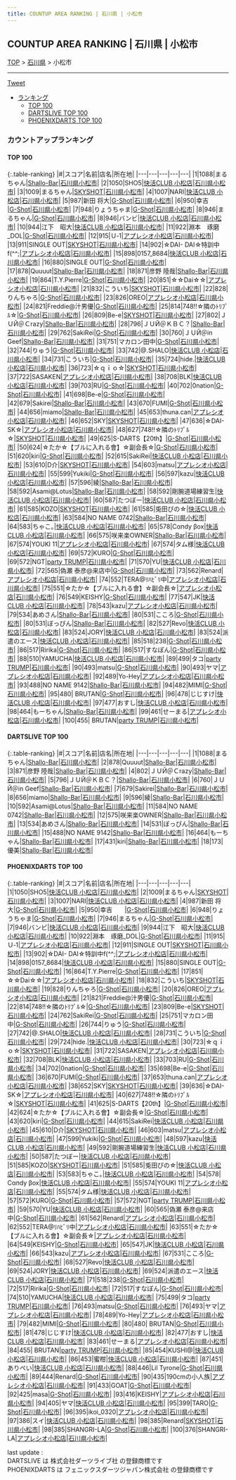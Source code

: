 ```yaml
---
title: COUNTUP AREA RANKING | 石川県 | 小松市
---
```

## COUNTUP AREA RANKING | 石川県 | 小松市

[TOP](/darts/rank/) > [石川県](/darts/rank/石川県/) > 小松市

___

<a href="https://twitter.com/share?ref_src=twsrc%5Etfw" data-text="COUNTUP AREA RANKING | 石川県小松市" class="twitter-share-button" data-hashtags="DARTSLIVE,PHOENIXDARTS,darts,ダーツ" data-show-count="false">Tweet</a>

* [ランキング](#カウントアップランキング)
    * [TOP 100](#top-100)
    * [DARTSLIVE TOP 100](#dartslive-top-100)
    * [PHOENIXDARTS TOP 100](#phoenixdarts-top-100)

### カウントアップランキング

#### TOP 100



{:.table-ranking}
|#|スコア|名前|店名|所在地|
|---|---|---|---|---|
|1|1088|<span class="rank-name-dl">まるちゃん</span>|<a href="https://search.dartslive.com/jp/shop/fcf748203154d8a5b21333aee1bd51e4">Shallo-Bar</a>|<a href="/darts/rank/石川県/小松市">石川県小松市</a>|
|2|1050|<span class="rank-name-pd">SHO5</span>|<a href="https://vs.phoenixdarts.com/jp/shop/shopDetailInfo/s_7712?s_seq=7712">快活CLUB 小松店</a>|<a href="/darts/rank/石川県/小松市">石川県小松市</a>|
|3|1009|<span class="rank-name-pd">まるちゃん</span>|<a href="https://vs.phoenixdarts.com/jp/shop/shopDetailInfo/s_79903?s_seq=79903">SKYSHOT</a>|<a href="/darts/rank/石川県/小松市">石川県小松市</a>|
|4|1007|<span class="rank-name-pd">NARI</span>|<a href="https://vs.phoenixdarts.com/jp/shop/shopDetailInfo/s_7712?s_seq=7712">快活CLUB 小松店</a>|<a href="/darts/rank/石川県/小松市">石川県小松市</a>|
|5|987|<span class="rank-name-pd">新田 将大</span>|<a href="https://vs.phoenixdarts.com/jp/shop/shopDetailInfo/s_10002?s_seq=10002">G-Shot</a>|<a href="/darts/rank/石川県/小松市">石川県小松市</a>|
|6|950|<span class="rank-name-pd">幸吉　　</span>|<a href="https://vs.phoenixdarts.com/jp/shop/shopDetailInfo/s_10002?s_seq=10002">G-Shot</a>|<a href="/darts/rank/石川県/小松市">石川県小松市</a>|
|7|948|<span class="rank-name-pd">りょうちゃま</span>|<a href="https://vs.phoenixdarts.com/jp/shop/shopDetailInfo/s_10002?s_seq=10002">G-Shot</a>|<a href="/darts/rank/石川県/小松市">石川県小松市</a>|
|8|946|<span class="rank-name-pd">まるちゃん</span>|<a href="https://vs.phoenixdarts.com/jp/shop/shopDetailInfo/s_10002?s_seq=10002">G-Shot</a>|<a href="/darts/rank/石川県/小松市">石川県小松市</a>|
|8|946|<span class="rank-name-pd">バンビ</span>|<a href="https://vs.phoenixdarts.com/jp/shop/shopDetailInfo/s_7712?s_seq=7712">快活CLUB 小松店</a>|<a href="/darts/rank/石川県/小松市">石川県小松市</a>|
|10|944|<span class="rank-name-pd">江下　昭大</span>|<a href="https://vs.phoenixdarts.com/jp/shop/shopDetailInfo/s_7712?s_seq=7712">快活CLUB 小松店</a>|<a href="/darts/rank/石川県/小松市">石川県小松市</a>|
|11|922|<span class="rank-name-pd">淵本　琢磨_DOL</span>|<a href="https://vs.phoenixdarts.com/jp/shop/shopDetailInfo/s_10002?s_seq=10002">G-Shot</a>|<a href="/darts/rank/石川県/小松市">石川県小松市</a>|
|12|915|<span class="rank-name-pd">Ｕ‐1</span>|<a href="https://vs.phoenixdarts.com/jp/shop/shopDetailInfo/s_8789?s_seq=8789">アプレシオ小松店</a>|<a href="/darts/rank/石川県/小松市">石川県小松市</a>|
|13|911|<span class="rank-name-pd">SINGLE OUT</span>|<a href="https://vs.phoenixdarts.com/jp/shop/shopDetailInfo/s_79903?s_seq=79903">SKYSHOT</a>|<a href="/darts/rank/石川県/小松市">石川県小松市</a>|
|14|902|<span class="rank-name-pd">☆DAI- DAI☆特訓中f(^^;</span>|<a href="https://vs.phoenixdarts.com/jp/shop/shopDetailInfo/s_8789?s_seq=8789">アプレシオ小松店</a>|<a href="/darts/rank/石川県/小松市">石川県小松市</a>|
|15|898|<span class="rank-name-pd">0157_8684</span>|<a href="https://vs.phoenixdarts.com/jp/shop/shopDetailInfo/s_7712?s_seq=7712">快活CLUB 小松店</a>|<a href="/darts/rank/石川県/小松市">石川県小松市</a>|
|16|880|<span class="rank-name-pd">SINGLE OUT</span>|<a href="https://vs.phoenixdarts.com/jp/shop/shopDetailInfo/s_10002?s_seq=10002">G-Shot</a>|<a href="/darts/rank/石川県/小松市">石川県小松市</a>|
|17|878|<span class="rank-name-dl">Quuuut</span>|<a href="https://search.dartslive.com/jp/shop/fcf748203154d8a5b21333aee1bd51e4">Shallo-Bar</a>|<a href="/darts/rank/石川県/小松市">石川県小松市</a>|
|18|871|<span class="rank-name-dl">彦野 陸哉</span>|<a href="https://search.dartslive.com/jp/shop/fcf748203154d8a5b21333aee1bd51e4">Shallo-Bar</a>|<a href="/darts/rank/石川県/小松市">石川県小松市</a>|
|19|864|<span class="rank-name-pd">T.Y.Pierre</span>|<a href="https://vs.phoenixdarts.com/jp/shop/shopDetailInfo/s_10002?s_seq=10002">G-Shot</a>|<a href="/darts/rank/石川県/小松市">石川県小松市</a>|
|20|851|<span class="rank-name-pd">☆☆Dai☆☆</span>|<a href="https://vs.phoenixdarts.com/jp/shop/shopDetailInfo/s_8789?s_seq=8789">アプレシオ小松店</a>|<a href="/darts/rank/石川県/小松市">石川県小松市</a>|
|21|832|<span class="rank-name-pd">こういち</span>|<a href="https://vs.phoenixdarts.com/jp/shop/shopDetailInfo/s_79903?s_seq=79903">SKYSHOT</a>|<a href="/darts/rank/石川県/小松市">石川県小松市</a>|
|22|828|<span class="rank-name-pd">りんちゃろ</span>|<a href="https://vs.phoenixdarts.com/jp/shop/shopDetailInfo/s_10002?s_seq=10002">G-Shot</a>|<a href="/darts/rank/石川県/小松市">石川県小松市</a>|
|23|826|<span class="rank-name-pd">OREO</span>|<a href="https://vs.phoenixdarts.com/jp/shop/shopDetailInfo/s_8789?s_seq=8789">アプレシオ小松店</a>|<a href="/darts/rank/石川県/小松市">石川県小松市</a>|
|24|821|<span class="rank-name-pd">Freddie@汁男優</span>|<a href="https://vs.phoenixdarts.com/jp/shop/shopDetailInfo/s_10002?s_seq=10002">G-Shot</a>|<a href="/darts/rank/石川県/小松市">石川県小松市</a>|
|25|814|<span class="rank-name-pd">748!!☆隣のﾄﾘﾌﾟﾙ☆</span>|<a href="https://vs.phoenixdarts.com/jp/shop/shopDetailInfo/s_10002?s_seq=10002">G-Shot</a>|<a href="/darts/rank/石川県/小松市">石川県小松市</a>|
|26|809|<span class="rank-name-pd">Be-e</span>|<a href="https://vs.phoenixdarts.com/jp/shop/shopDetailInfo/s_79903?s_seq=79903">SKYSHOT</a>|<a href="/darts/rank/石川県/小松市">石川県小松市</a>|
|27|802|<span class="rank-name-dl">ＪＵЙ＠Ｃrazy</span>|<a href="https://search.dartslive.com/jp/shop/fcf748203154d8a5b21333aee1bd51e4">Shallo-Bar</a>|<a href="/darts/rank/石川県/小松市">石川県小松市</a>|
|28|796|<span class="rank-name-dl">ＪＵЙ＠ＫＢＣ？</span>|<a href="https://search.dartslive.com/jp/shop/fcf748203154d8a5b21333aee1bd51e4">Shallo-Bar</a>|<a href="/darts/rank/石川県/小松市">石川県小松市</a>|
|29|762|<span class="rank-name-pd">SakiRei</span>|<a href="https://vs.phoenixdarts.com/jp/shop/shopDetailInfo/s_10002?s_seq=10002">G-Shot</a>|<a href="/darts/rank/石川県/小松市">石川県小松市</a>|
|30|760|<span class="rank-name-dl">ＪＵЙ＠in Geef</span>|<a href="https://search.dartslive.com/jp/shop/fcf748203154d8a5b21333aee1bd51e4">Shallo-Bar</a>|<a href="/darts/rank/石川県/小松市">石川県小松市</a>|
|31|751|<span class="rank-name-pd">マカロン田中</span>|<a href="https://vs.phoenixdarts.com/jp/shop/shopDetailInfo/s_10002?s_seq=10002">G-Shot</a>|<a href="/darts/rank/石川県/小松市">石川県小松市</a>|
|32|744|<span class="rank-name-pd">りゅう</span>|<a href="https://vs.phoenixdarts.com/jp/shop/shopDetailInfo/s_10002?s_seq=10002">G-Shot</a>|<a href="/darts/rank/石川県/小松市">石川県小松市</a>|
|33|742|<span class="rank-name-pd">@.SHALO</span>|<a href="https://vs.phoenixdarts.com/jp/shop/shopDetailInfo/s_7712?s_seq=7712">快活CLUB 小松店</a>|<a href="/darts/rank/石川県/小松市">石川県小松市</a>|
|34|731|<span class="rank-name-pd">こういち</span>|<a href="https://vs.phoenixdarts.com/jp/shop/shopDetailInfo/s_10002?s_seq=10002">G-Shot</a>|<a href="/darts/rank/石川県/小松市">石川県小松市</a>|
|35|724|<span class="rank-name-pd">hide.</span>|<a href="https://vs.phoenixdarts.com/jp/shop/shopDetailInfo/s_7712?s_seq=7712">快活CLUB 小松店</a>|<a href="/darts/rank/石川県/小松市">石川県小松市</a>|
|36|723|<span class="rank-name-pd">☆ｑｉｏ☆</span>|<a href="https://vs.phoenixdarts.com/jp/shop/shopDetailInfo/s_79903?s_seq=79903">SKYSHOT</a>|<a href="/darts/rank/石川県/小松市">石川県小松市</a>|
|37|722|<span class="rank-name-pd">SASAKEN</span>|<a href="https://vs.phoenixdarts.com/jp/shop/shopDetailInfo/s_8789?s_seq=8789">アプレシオ小松店</a>|<a href="/darts/rank/石川県/小松市">石川県小松市</a>|
|38|708|<span class="rank-name-pd">BLK</span>|<a href="https://vs.phoenixdarts.com/jp/shop/shopDetailInfo/s_7712?s_seq=7712">快活CLUB 小松店</a>|<a href="/darts/rank/石川県/小松市">石川県小松市</a>|
|39|703|<span class="rank-name-pd">RU</span>|<a href="https://vs.phoenixdarts.com/jp/shop/shopDetailInfo/s_10002?s_seq=10002">G-Shot</a>|<a href="/darts/rank/石川県/小松市">石川県小松市</a>|
|40|702|<span class="rank-name-pd">0nation</span>|<a href="https://vs.phoenixdarts.com/jp/shop/shopDetailInfo/s_10002?s_seq=10002">G-Shot</a>|<a href="/darts/rank/石川県/小松市">石川県小松市</a>|
|41|698|<span class="rank-name-pd">Be-e</span>|<a href="https://vs.phoenixdarts.com/jp/shop/shopDetailInfo/s_10002?s_seq=10002">G-Shot</a>|<a href="/darts/rank/石川県/小松市">石川県小松市</a>|
|42|679|<span class="rank-name-dl">Sakirei</span>|<a href="https://search.dartslive.com/jp/shop/fcf748203154d8a5b21333aee1bd51e4">Shallo-Bar</a>|<a href="/darts/rank/石川県/小松市">石川県小松市</a>|
|43|670|<span class="rank-name-pd">FUMI</span>|<a href="https://vs.phoenixdarts.com/jp/shop/shopDetailInfo/s_10002?s_seq=10002">G-Shot</a>|<a href="/darts/rank/石川県/小松市">石川県小松市</a>|
|44|656|<span class="rank-name-dl">miamo</span>|<a href="https://search.dartslive.com/jp/shop/fcf748203154d8a5b21333aee1bd51e4">Shallo-Bar</a>|<a href="/darts/rank/石川県/小松市">石川県小松市</a>|
|45|653|<span class="rank-name-pd">thuna.can</span>|<a href="https://vs.phoenixdarts.com/jp/shop/shopDetailInfo/s_8789?s_seq=8789">アプレシオ小松店</a>|<a href="/darts/rank/石川県/小松市">石川県小松市</a>|
|46|652|<span class="rank-name-pd">SKY</span>|<a href="https://vs.phoenixdarts.com/jp/shop/shopDetailInfo/s_79903?s_seq=79903">SKYSHOT</a>|<a href="/darts/rank/石川県/小松市">石川県小松市</a>|
|47|636|<span class="rank-name-pd">☆DAI- SK☆</span>|<a href="https://vs.phoenixdarts.com/jp/shop/shopDetailInfo/s_8789?s_seq=8789">アプレシオ小松店</a>|<a href="/darts/rank/石川県/小松市">石川県小松市</a>|
|48|627|<span class="rank-name-pd">748!!☆隣のﾄﾘﾌﾟﾙ☆</span>|<a href="https://vs.phoenixdarts.com/jp/shop/shopDetailInfo/s_79903?s_seq=79903">SKYSHOT</a>|<a href="/darts/rank/石川県/小松市">石川県小松市</a>|
|49|625|<span class="rank-name-pd">S-DARTS【20th】</span>|<a href="https://vs.phoenixdarts.com/jp/shop/shopDetailInfo/s_10002?s_seq=10002">G-Shot</a>|<a href="/darts/rank/石川県/小松市">石川県小松市</a>|
|50|624|<span class="rank-name-pd">☆たか☆【ブルに入れる會】☆副会長☆</span>|<a href="https://vs.phoenixdarts.com/jp/shop/shopDetailInfo/s_10002?s_seq=10002">G-Shot</a>|<a href="/darts/rank/石川県/小松市">石川県小松市</a>|
|51|620|<span class="rank-name-pd">kiri</span>|<a href="https://vs.phoenixdarts.com/jp/shop/shopDetailInfo/s_10002?s_seq=10002">G-Shot</a>|<a href="/darts/rank/石川県/小松市">石川県小松市</a>|
|52|615|<span class="rank-name-pd">SakiRei</span>|<a href="https://vs.phoenixdarts.com/jp/shop/shopDetailInfo/s_7712?s_seq=7712">快活CLUB 小松店</a>|<a href="/darts/rank/石川県/小松市">石川県小松市</a>|
|53|610|<span class="rank-name-pd">D介</span>|<a href="https://vs.phoenixdarts.com/jp/shop/shopDetailInfo/s_79903?s_seq=79903">SKYSHOT</a>|<a href="/darts/rank/石川県/小松市">石川県小松市</a>|
|54|603|<span class="rank-name-pd">matsu</span>|<a href="https://vs.phoenixdarts.com/jp/shop/shopDetailInfo/s_8789?s_seq=8789">アプレシオ小松店</a>|<a href="/darts/rank/石川県/小松市">石川県小松市</a>|
|55|599|<span class="rank-name-pd">Yukiki</span>|<a href="https://vs.phoenixdarts.com/jp/shop/shopDetailInfo/s_10002?s_seq=10002">G-Shot</a>|<a href="/darts/rank/石川県/小松市">石川県小松市</a>|
|56|597|<span class="rank-name-pd">kazu</span>|<a href="https://vs.phoenixdarts.com/jp/shop/shopDetailInfo/s_7712?s_seq=7712">快活CLUB 小松店</a>|<a href="/darts/rank/石川県/小松市">石川県小松市</a>|
|57|596|<span class="rank-name-dl">綾</span>|<a href="https://search.dartslive.com/jp/shop/fcf748203154d8a5b21333aee1bd51e4">Shallo-Bar</a>|<a href="/darts/rank/石川県/小松市">石川県小松市</a>|
|58|592|<span class="rank-name-dl">Asami@Lotus</span>|<a href="https://search.dartslive.com/jp/shop/fcf748203154d8a5b21333aee1bd51e4">Shallo-Bar</a>|<a href="/darts/rank/石川県/小松市">石川県小松市</a>|
|58|592|<span class="rank-name-pd">剛腕道場練習生</span>|<a href="https://vs.phoenixdarts.com/jp/shop/shopDetailInfo/s_7712?s_seq=7712">快活CLUB 小松店</a>|<a href="/darts/rank/石川県/小松市">石川県小松市</a>|
|60|587|<span class="rank-name-pd">たつぼー</span>|<a href="https://vs.phoenixdarts.com/jp/shop/shopDetailInfo/s_7712?s_seq=7712">快活CLUB 小松店</a>|<a href="/darts/rank/石川県/小松市">石川県小松市</a>|
|61|585|<span class="rank-name-pd">KOZO</span>|<a href="https://vs.phoenixdarts.com/jp/shop/shopDetailInfo/s_79903?s_seq=79903">SKYSHOT</a>|<a href="/darts/rank/石川県/小松市">石川県小松市</a>|
|61|585|<span class="rank-name-pd">兎田ぴの☆</span>|<a href="https://vs.phoenixdarts.com/jp/shop/shopDetailInfo/s_7712?s_seq=7712">快活CLUB 小松店</a>|<a href="/darts/rank/石川県/小松市">石川県小松市</a>|
|63|584|<span class="rank-name-dl">NO NAME 0742</span>|<a href="https://search.dartslive.com/jp/shop/fcf748203154d8a5b21333aee1bd51e4">Shallo-Bar</a>|<a href="/darts/rank/石川県/小松市">石川県小松市</a>|
|64|583|<span class="rank-name-pd">ちゃこ｡</span>|<a href="https://vs.phoenixdarts.com/jp/shop/shopDetailInfo/s_7712?s_seq=7712">快活CLUB 小松店</a>|<a href="/darts/rank/石川県/小松市">石川県小松市</a>|
|65|578|<span class="rank-name-pd">Сαпdy βох</span>|<a href="https://vs.phoenixdarts.com/jp/shop/shopDetailInfo/s_7712?s_seq=7712">快活CLUB 小松店</a>|<a href="/darts/rank/石川県/小松市">石川県小松市</a>|
|66|575|<span class="rank-name-dl">咲来楽OWNER</span>|<a href="https://search.dartslive.com/jp/shop/fcf748203154d8a5b21333aee1bd51e4">Shallo-Bar</a>|<a href="/darts/rank/石川県/小松市">石川県小松市</a>|
|67|574|<span class="rank-name-pd">YOUKI 11</span>|<a href="https://vs.phoenixdarts.com/jp/shop/shopDetailInfo/s_8789?s_seq=8789">アプレシオ小松店</a>|<a href="/darts/rank/石川県/小松市">石川県小松市</a>|
|67|574|<span class="rank-name-pd">タム様</span>|<a href="https://vs.phoenixdarts.com/jp/shop/shopDetailInfo/s_7712?s_seq=7712">快活CLUB 小松店</a>|<a href="/darts/rank/石川県/小松市">石川県小松市</a>|
|69|572|<span class="rank-name-pd">KURO</span>|<a href="https://vs.phoenixdarts.com/jp/shop/shopDetailInfo/s_10002?s_seq=10002">G-Shot</a>|<a href="/darts/rank/石川県/小松市">石川県小松市</a>|
|69|572|<span class="rank-name-pd">NGT</span>|<a href="https://vs.phoenixdarts.com/jp/shop/shopDetailInfo/s_73434?s_seq=73434">party TRUMP</a>|<a href="/darts/rank/石川県/小松市">石川県小松市</a>|
|71|570|<span class="rank-name-pd">YU</span>|<a href="https://vs.phoenixdarts.com/jp/shop/shopDetailInfo/s_7712?s_seq=7712">快活CLUB 小松店</a>|<a href="/darts/rank/石川県/小松市">石川県小松市</a>|
|72|565|<span class="rank-name-pd">偽瀬 泰彦@来店中</span>|<a href="https://vs.phoenixdarts.com/jp/shop/shopDetailInfo/s_10002?s_seq=10002">G-Shot</a>|<a href="/darts/rank/石川県/小松市">石川県小松市</a>|
|73|562|<span class="rank-name-pd">Renard</span>|<a href="https://vs.phoenixdarts.com/jp/shop/shopDetailInfo/s_8789?s_seq=8789">アプレシオ小松店</a>|<a href="/darts/rank/石川県/小松市">石川県小松市</a>|
|74|552|<span class="rank-name-pd">TERA@ﾘﾊﾋﾞﾘ中</span>|<a href="https://vs.phoenixdarts.com/jp/shop/shopDetailInfo/s_8789?s_seq=8789">アプレシオ小松店</a>|<a href="/darts/rank/石川県/小松市">石川県小松市</a>|
|75|551|<span class="rank-name-pd">☆たか☆【ブルに入れる會】☆副会長☆</span>|<a href="https://vs.phoenixdarts.com/jp/shop/shopDetailInfo/s_8789?s_seq=8789">アプレシオ小松店</a>|<a href="/darts/rank/石川県/小松市">石川県小松市</a>|
|76|549|<span class="rank-name-pd">KEISHY</span>|<a href="https://vs.phoenixdarts.com/jp/shop/shopDetailInfo/s_10002?s_seq=10002">G-Shot</a>|<a href="/darts/rank/石川県/小松市">石川県小松市</a>|
|77|547|<span class="rank-name-pd">JK</span>|<a href="https://vs.phoenixdarts.com/jp/shop/shopDetailInfo/s_7712?s_seq=7712">快活CLUB 小松店</a>|<a href="/darts/rank/石川県/小松市">石川県小松市</a>|
|78|543|<span class="rank-name-pd">kazu</span>|<a href="https://vs.phoenixdarts.com/jp/shop/shopDetailInfo/s_8789?s_seq=8789">アプレシオ小松店</a>|<a href="/darts/rank/石川県/小松市">石川県小松市</a>|
|79|534|<span class="rank-name-dl">あめさん</span>|<a href="https://search.dartslive.com/jp/shop/fcf748203154d8a5b21333aee1bd51e4">Shallo-Bar</a>|<a href="/darts/rank/石川県/小松市">石川県小松市</a>|
|80|531|<span class="rank-name-pd">こころ</span>|<a href="https://vs.phoenixdarts.com/jp/shop/shopDetailInfo/s_10002?s_seq=10002">G-Shot</a>|<a href="/darts/rank/石川県/小松市">石川県小松市</a>|
|80|531|<span class="rank-name-dl">ぼっぴん</span>|<a href="https://search.dartslive.com/jp/shop/fcf748203154d8a5b21333aee1bd51e4">Shallo-Bar</a>|<a href="/darts/rank/石川県/小松市">石川県小松市</a>|
|82|527|<span class="rank-name-pd">Revo</span>|<a href="https://vs.phoenixdarts.com/jp/shop/shopDetailInfo/s_7712?s_seq=7712">快活CLUB 小松店</a>|<a href="/darts/rank/石川県/小松市">石川県小松市</a>|
|83|524|<span class="rank-name-pd">JORY</span>|<a href="https://vs.phoenixdarts.com/jp/shop/shopDetailInfo/s_7712?s_seq=7712">快活CLUB 小松店</a>|<a href="/darts/rank/石川県/小松市">石川県小松市</a>|
|83|524|<span class="rank-name-pd">派遣のエース</span>|<a href="https://vs.phoenixdarts.com/jp/shop/shopDetailInfo/s_7712?s_seq=7712">快活CLUB 小松店</a>|<a href="/darts/rank/石川県/小松市">石川県小松市</a>|
|85|518|<span class="rank-name-pd">238</span>|<a href="https://vs.phoenixdarts.com/jp/shop/shopDetailInfo/s_10002?s_seq=10002">G-Shot</a>|<a href="/darts/rank/石川県/小松市">石川県小松市</a>|
|86|517|<span class="rank-name-pd">Ririka</span>|<a href="https://vs.phoenixdarts.com/jp/shop/shopDetailInfo/s_10002?s_seq=10002">G-Shot</a>|<a href="/darts/rank/石川県/小松市">石川県小松市</a>|
|86|517|<span class="rank-name-pd">すなぽん</span>|<a href="https://vs.phoenixdarts.com/jp/shop/shopDetailInfo/s_10002?s_seq=10002">G-Shot</a>|<a href="/darts/rank/石川県/小松市">石川県小松市</a>|
|88|510|<span class="rank-name-pd">YAMUCHA</span>|<a href="https://vs.phoenixdarts.com/jp/shop/shopDetailInfo/s_7712?s_seq=7712">快活CLUB 小松店</a>|<a href="/darts/rank/石川県/小松市">石川県小松市</a>|
|89|499|<span class="rank-name-pd">タコ</span>|<a href="https://vs.phoenixdarts.com/jp/shop/shopDetailInfo/s_73434?s_seq=73434">party TRUMP</a>|<a href="/darts/rank/石川県/小松市">石川県小松市</a>|
|90|493|<span class="rank-name-pd">matsu</span>|<a href="https://vs.phoenixdarts.com/jp/shop/shopDetailInfo/s_10002?s_seq=10002">G-Shot</a>|<a href="/darts/rank/石川県/小松市">石川県小松市</a>|
|90|493|<span class="rank-name-pd">ヤマ</span>|<a href="https://vs.phoenixdarts.com/jp/shop/shopDetailInfo/s_8789?s_seq=8789">アプレシオ小松店</a>|<a href="/darts/rank/石川県/小松市">石川県小松市</a>|
|92|489|<span class="rank-name-pd">Yo-Hey</span>|<a href="https://vs.phoenixdarts.com/jp/shop/shopDetailInfo/s_8789?s_seq=8789">アプレシオ小松店</a>|<a href="/darts/rank/石川県/小松市">石川県小松市</a>|
|93|488|<span class="rank-name-dl">NO NAME 9142</span>|<a href="https://search.dartslive.com/jp/shop/fcf748203154d8a5b21333aee1bd51e4">Shallo-Bar</a>|<a href="/darts/rank/石川県/小松市">石川県小松市</a>|
|94|482|<span class="rank-name-pd">MIMI</span>|<a href="https://vs.phoenixdarts.com/jp/shop/shopDetailInfo/s_10002?s_seq=10002">G-Shot</a>|<a href="/darts/rank/石川県/小松市">石川県小松市</a>|
|95|480|<span class="rank-name-pd">  BRUTAN</span>|<a href="https://vs.phoenixdarts.com/jp/shop/shopDetailInfo/s_10002?s_seq=10002">G-Shot</a>|<a href="/darts/rank/石川県/小松市">石川県小松市</a>|
|96|478|<span class="rank-name-pd">じじすけ</span>|<a href="https://vs.phoenixdarts.com/jp/shop/shopDetailInfo/s_7712?s_seq=7712">快活CLUB 小松店</a>|<a href="/darts/rank/石川県/小松市">石川県小松市</a>|
|97|477|<span class="rank-name-pd">おすし</span>|<a href="https://vs.phoenixdarts.com/jp/shop/shopDetailInfo/s_7712?s_seq=7712">快活CLUB 小松店</a>|<a href="/darts/rank/石川県/小松市">石川県小松市</a>|
|98|464|<span class="rank-name-dl">もーちゃん</span>|<a href="https://search.dartslive.com/jp/shop/fcf748203154d8a5b21333aee1bd51e4">Shallo-Bar</a>|<a href="/darts/rank/石川県/小松市">石川県小松市</a>|
|99|461|<span class="rank-name-pd">せーまる</span>|<a href="https://vs.phoenixdarts.com/jp/shop/shopDetailInfo/s_8789?s_seq=8789">アプレシオ小松店</a>|<a href="/darts/rank/石川県/小松市">石川県小松市</a>|
|100|455|<span class="rank-name-pd">  BRUTAN</span>|<a href="https://vs.phoenixdarts.com/jp/shop/shopDetailInfo/s_73434?s_seq=73434">party TRUMP</a>|<a href="/darts/rank/石川県/小松市">石川県小松市</a>|


#### DARTSLIVE TOP 100



{:.table-ranking}
|#|スコア|名前|店名|所在地|
|---|---|---|---|---|
|1|1088|<span class="rank-name-dl">まるちゃん</span>|<a href="https://search.dartslive.com/jp/shop/fcf748203154d8a5b21333aee1bd51e4">Shallo-Bar</a>|<a href="/darts/rank/石川県/小松市">石川県小松市</a>|
|2|878|<span class="rank-name-dl">Quuuut</span>|<a href="https://search.dartslive.com/jp/shop/fcf748203154d8a5b21333aee1bd51e4">Shallo-Bar</a>|<a href="/darts/rank/石川県/小松市">石川県小松市</a>|
|3|871|<span class="rank-name-dl">彦野 陸哉</span>|<a href="https://search.dartslive.com/jp/shop/fcf748203154d8a5b21333aee1bd51e4">Shallo-Bar</a>|<a href="/darts/rank/石川県/小松市">石川県小松市</a>|
|4|802|<span class="rank-name-dl">ＪＵЙ＠Ｃrazy</span>|<a href="https://search.dartslive.com/jp/shop/fcf748203154d8a5b21333aee1bd51e4">Shallo-Bar</a>|<a href="/darts/rank/石川県/小松市">石川県小松市</a>|
|5|796|<span class="rank-name-dl">ＪＵЙ＠ＫＢＣ？</span>|<a href="https://search.dartslive.com/jp/shop/fcf748203154d8a5b21333aee1bd51e4">Shallo-Bar</a>|<a href="/darts/rank/石川県/小松市">石川県小松市</a>|
|6|760|<span class="rank-name-dl">ＪＵЙ＠in Geef</span>|<a href="https://search.dartslive.com/jp/shop/fcf748203154d8a5b21333aee1bd51e4">Shallo-Bar</a>|<a href="/darts/rank/石川県/小松市">石川県小松市</a>|
|7|679|<span class="rank-name-dl">Sakirei</span>|<a href="https://search.dartslive.com/jp/shop/fcf748203154d8a5b21333aee1bd51e4">Shallo-Bar</a>|<a href="/darts/rank/石川県/小松市">石川県小松市</a>|
|8|656|<span class="rank-name-dl">miamo</span>|<a href="https://search.dartslive.com/jp/shop/fcf748203154d8a5b21333aee1bd51e4">Shallo-Bar</a>|<a href="/darts/rank/石川県/小松市">石川県小松市</a>|
|9|596|<span class="rank-name-dl">綾</span>|<a href="https://search.dartslive.com/jp/shop/fcf748203154d8a5b21333aee1bd51e4">Shallo-Bar</a>|<a href="/darts/rank/石川県/小松市">石川県小松市</a>|
|10|592|<span class="rank-name-dl">Asami@Lotus</span>|<a href="https://search.dartslive.com/jp/shop/fcf748203154d8a5b21333aee1bd51e4">Shallo-Bar</a>|<a href="/darts/rank/石川県/小松市">石川県小松市</a>|
|11|584|<span class="rank-name-dl">NO NAME 0742</span>|<a href="https://search.dartslive.com/jp/shop/fcf748203154d8a5b21333aee1bd51e4">Shallo-Bar</a>|<a href="/darts/rank/石川県/小松市">石川県小松市</a>|
|12|575|<span class="rank-name-dl">咲来楽OWNER</span>|<a href="https://search.dartslive.com/jp/shop/fcf748203154d8a5b21333aee1bd51e4">Shallo-Bar</a>|<a href="/darts/rank/石川県/小松市">石川県小松市</a>|
|13|534|<span class="rank-name-dl">あめさん</span>|<a href="https://search.dartslive.com/jp/shop/fcf748203154d8a5b21333aee1bd51e4">Shallo-Bar</a>|<a href="/darts/rank/石川県/小松市">石川県小松市</a>|
|14|531|<span class="rank-name-dl">ぼっぴん</span>|<a href="https://search.dartslive.com/jp/shop/fcf748203154d8a5b21333aee1bd51e4">Shallo-Bar</a>|<a href="/darts/rank/石川県/小松市">石川県小松市</a>|
|15|488|<span class="rank-name-dl">NO NAME 9142</span>|<a href="https://search.dartslive.com/jp/shop/fcf748203154d8a5b21333aee1bd51e4">Shallo-Bar</a>|<a href="/darts/rank/石川県/小松市">石川県小松市</a>|
|16|464|<span class="rank-name-dl">もーちゃん</span>|<a href="https://search.dartslive.com/jp/shop/fcf748203154d8a5b21333aee1bd51e4">Shallo-Bar</a>|<a href="/darts/rank/石川県/小松市">石川県小松市</a>|
|17|431|<span class="rank-name-dl">kiri</span>|<a href="https://search.dartslive.com/jp/shop/fcf748203154d8a5b21333aee1bd51e4">Shallo-Bar</a>|<a href="/darts/rank/石川県/小松市">石川県小松市</a>|
|18|173|<span class="rank-name-dl">優美</span>|<a href="https://search.dartslive.com/jp/shop/fcf748203154d8a5b21333aee1bd51e4">Shallo-Bar</a>|<a href="/darts/rank/石川県/小松市">石川県小松市</a>|


#### PHOENIXDARTS TOP 100



{:.table-ranking}
|#|スコア|名前|店名|所在地|
|---|---|---|---|---|
|1|1050|<span class="rank-name-pd">SHO5</span>|<a href="https://vs.phoenixdarts.com/jp/shop/shopDetailInfo/s_7712?s_seq=7712">快活CLUB 小松店</a>|<a href="/darts/rank/石川県/小松市">石川県小松市</a>|
|2|1009|<span class="rank-name-pd">まるちゃん</span>|<a href="https://vs.phoenixdarts.com/jp/shop/shopDetailInfo/s_79903?s_seq=79903">SKYSHOT</a>|<a href="/darts/rank/石川県/小松市">石川県小松市</a>|
|3|1007|<span class="rank-name-pd">NARI</span>|<a href="https://vs.phoenixdarts.com/jp/shop/shopDetailInfo/s_7712?s_seq=7712">快活CLUB 小松店</a>|<a href="/darts/rank/石川県/小松市">石川県小松市</a>|
|4|987|<span class="rank-name-pd">新田 将大</span>|<a href="https://vs.phoenixdarts.com/jp/shop/shopDetailInfo/s_10002?s_seq=10002">G-Shot</a>|<a href="/darts/rank/石川県/小松市">石川県小松市</a>|
|5|950|<span class="rank-name-pd">幸吉　　</span>|<a href="https://vs.phoenixdarts.com/jp/shop/shopDetailInfo/s_10002?s_seq=10002">G-Shot</a>|<a href="/darts/rank/石川県/小松市">石川県小松市</a>|
|6|948|<span class="rank-name-pd">りょうちゃま</span>|<a href="https://vs.phoenixdarts.com/jp/shop/shopDetailInfo/s_10002?s_seq=10002">G-Shot</a>|<a href="/darts/rank/石川県/小松市">石川県小松市</a>|
|7|946|<span class="rank-name-pd">まるちゃん</span>|<a href="https://vs.phoenixdarts.com/jp/shop/shopDetailInfo/s_10002?s_seq=10002">G-Shot</a>|<a href="/darts/rank/石川県/小松市">石川県小松市</a>|
|7|946|<span class="rank-name-pd">バンビ</span>|<a href="https://vs.phoenixdarts.com/jp/shop/shopDetailInfo/s_7712?s_seq=7712">快活CLUB 小松店</a>|<a href="/darts/rank/石川県/小松市">石川県小松市</a>|
|9|944|<span class="rank-name-pd">江下　昭大</span>|<a href="https://vs.phoenixdarts.com/jp/shop/shopDetailInfo/s_7712?s_seq=7712">快活CLUB 小松店</a>|<a href="/darts/rank/石川県/小松市">石川県小松市</a>|
|10|922|<span class="rank-name-pd">淵本　琢磨_DOL</span>|<a href="https://vs.phoenixdarts.com/jp/shop/shopDetailInfo/s_10002?s_seq=10002">G-Shot</a>|<a href="/darts/rank/石川県/小松市">石川県小松市</a>|
|11|915|<span class="rank-name-pd">Ｕ‐1</span>|<a href="https://vs.phoenixdarts.com/jp/shop/shopDetailInfo/s_8789?s_seq=8789">アプレシオ小松店</a>|<a href="/darts/rank/石川県/小松市">石川県小松市</a>|
|12|911|<span class="rank-name-pd">SINGLE OUT</span>|<a href="https://vs.phoenixdarts.com/jp/shop/shopDetailInfo/s_79903?s_seq=79903">SKYSHOT</a>|<a href="/darts/rank/石川県/小松市">石川県小松市</a>|
|13|902|<span class="rank-name-pd">☆DAI- DAI☆特訓中f(^^;</span>|<a href="https://vs.phoenixdarts.com/jp/shop/shopDetailInfo/s_8789?s_seq=8789">アプレシオ小松店</a>|<a href="/darts/rank/石川県/小松市">石川県小松市</a>|
|14|898|<span class="rank-name-pd">0157_8684</span>|<a href="https://vs.phoenixdarts.com/jp/shop/shopDetailInfo/s_7712?s_seq=7712">快活CLUB 小松店</a>|<a href="/darts/rank/石川県/小松市">石川県小松市</a>|
|15|880|<span class="rank-name-pd">SINGLE OUT</span>|<a href="https://vs.phoenixdarts.com/jp/shop/shopDetailInfo/s_10002?s_seq=10002">G-Shot</a>|<a href="/darts/rank/石川県/小松市">石川県小松市</a>|
|16|864|<span class="rank-name-pd">T.Y.Pierre</span>|<a href="https://vs.phoenixdarts.com/jp/shop/shopDetailInfo/s_10002?s_seq=10002">G-Shot</a>|<a href="/darts/rank/石川県/小松市">石川県小松市</a>|
|17|851|<span class="rank-name-pd">☆☆Dai☆☆</span>|<a href="https://vs.phoenixdarts.com/jp/shop/shopDetailInfo/s_8789?s_seq=8789">アプレシオ小松店</a>|<a href="/darts/rank/石川県/小松市">石川県小松市</a>|
|18|832|<span class="rank-name-pd">こういち</span>|<a href="https://vs.phoenixdarts.com/jp/shop/shopDetailInfo/s_79903?s_seq=79903">SKYSHOT</a>|<a href="/darts/rank/石川県/小松市">石川県小松市</a>|
|19|828|<span class="rank-name-pd">りんちゃろ</span>|<a href="https://vs.phoenixdarts.com/jp/shop/shopDetailInfo/s_10002?s_seq=10002">G-Shot</a>|<a href="/darts/rank/石川県/小松市">石川県小松市</a>|
|20|826|<span class="rank-name-pd">OREO</span>|<a href="https://vs.phoenixdarts.com/jp/shop/shopDetailInfo/s_8789?s_seq=8789">アプレシオ小松店</a>|<a href="/darts/rank/石川県/小松市">石川県小松市</a>|
|21|821|<span class="rank-name-pd">Freddie@汁男優</span>|<a href="https://vs.phoenixdarts.com/jp/shop/shopDetailInfo/s_10002?s_seq=10002">G-Shot</a>|<a href="/darts/rank/石川県/小松市">石川県小松市</a>|
|22|814|<span class="rank-name-pd">748!!☆隣のﾄﾘﾌﾟﾙ☆</span>|<a href="https://vs.phoenixdarts.com/jp/shop/shopDetailInfo/s_10002?s_seq=10002">G-Shot</a>|<a href="/darts/rank/石川県/小松市">石川県小松市</a>|
|23|809|<span class="rank-name-pd">Be-e</span>|<a href="https://vs.phoenixdarts.com/jp/shop/shopDetailInfo/s_79903?s_seq=79903">SKYSHOT</a>|<a href="/darts/rank/石川県/小松市">石川県小松市</a>|
|24|762|<span class="rank-name-pd">SakiRei</span>|<a href="https://vs.phoenixdarts.com/jp/shop/shopDetailInfo/s_10002?s_seq=10002">G-Shot</a>|<a href="/darts/rank/石川県/小松市">石川県小松市</a>|
|25|751|<span class="rank-name-pd">マカロン田中</span>|<a href="https://vs.phoenixdarts.com/jp/shop/shopDetailInfo/s_10002?s_seq=10002">G-Shot</a>|<a href="/darts/rank/石川県/小松市">石川県小松市</a>|
|26|744|<span class="rank-name-pd">りゅう</span>|<a href="https://vs.phoenixdarts.com/jp/shop/shopDetailInfo/s_10002?s_seq=10002">G-Shot</a>|<a href="/darts/rank/石川県/小松市">石川県小松市</a>|
|27|742|<span class="rank-name-pd">@.SHALO</span>|<a href="https://vs.phoenixdarts.com/jp/shop/shopDetailInfo/s_7712?s_seq=7712">快活CLUB 小松店</a>|<a href="/darts/rank/石川県/小松市">石川県小松市</a>|
|28|731|<span class="rank-name-pd">こういち</span>|<a href="https://vs.phoenixdarts.com/jp/shop/shopDetailInfo/s_10002?s_seq=10002">G-Shot</a>|<a href="/darts/rank/石川県/小松市">石川県小松市</a>|
|29|724|<span class="rank-name-pd">hide.</span>|<a href="https://vs.phoenixdarts.com/jp/shop/shopDetailInfo/s_7712?s_seq=7712">快活CLUB 小松店</a>|<a href="/darts/rank/石川県/小松市">石川県小松市</a>|
|30|723|<span class="rank-name-pd">☆ｑｉｏ☆</span>|<a href="https://vs.phoenixdarts.com/jp/shop/shopDetailInfo/s_79903?s_seq=79903">SKYSHOT</a>|<a href="/darts/rank/石川県/小松市">石川県小松市</a>|
|31|722|<span class="rank-name-pd">SASAKEN</span>|<a href="https://vs.phoenixdarts.com/jp/shop/shopDetailInfo/s_8789?s_seq=8789">アプレシオ小松店</a>|<a href="/darts/rank/石川県/小松市">石川県小松市</a>|
|32|708|<span class="rank-name-pd">BLK</span>|<a href="https://vs.phoenixdarts.com/jp/shop/shopDetailInfo/s_7712?s_seq=7712">快活CLUB 小松店</a>|<a href="/darts/rank/石川県/小松市">石川県小松市</a>|
|33|703|<span class="rank-name-pd">RU</span>|<a href="https://vs.phoenixdarts.com/jp/shop/shopDetailInfo/s_10002?s_seq=10002">G-Shot</a>|<a href="/darts/rank/石川県/小松市">石川県小松市</a>|
|34|702|<span class="rank-name-pd">0nation</span>|<a href="https://vs.phoenixdarts.com/jp/shop/shopDetailInfo/s_10002?s_seq=10002">G-Shot</a>|<a href="/darts/rank/石川県/小松市">石川県小松市</a>|
|35|698|<span class="rank-name-pd">Be-e</span>|<a href="https://vs.phoenixdarts.com/jp/shop/shopDetailInfo/s_10002?s_seq=10002">G-Shot</a>|<a href="/darts/rank/石川県/小松市">石川県小松市</a>|
|36|670|<span class="rank-name-pd">FUMI</span>|<a href="https://vs.phoenixdarts.com/jp/shop/shopDetailInfo/s_10002?s_seq=10002">G-Shot</a>|<a href="/darts/rank/石川県/小松市">石川県小松市</a>|
|37|653|<span class="rank-name-pd">thuna.can</span>|<a href="https://vs.phoenixdarts.com/jp/shop/shopDetailInfo/s_8789?s_seq=8789">アプレシオ小松店</a>|<a href="/darts/rank/石川県/小松市">石川県小松市</a>|
|38|652|<span class="rank-name-pd">SKY</span>|<a href="https://vs.phoenixdarts.com/jp/shop/shopDetailInfo/s_79903?s_seq=79903">SKYSHOT</a>|<a href="/darts/rank/石川県/小松市">石川県小松市</a>|
|39|636|<span class="rank-name-pd">☆DAI- SK☆</span>|<a href="https://vs.phoenixdarts.com/jp/shop/shopDetailInfo/s_8789?s_seq=8789">アプレシオ小松店</a>|<a href="/darts/rank/石川県/小松市">石川県小松市</a>|
|40|627|<span class="rank-name-pd">748!!☆隣のﾄﾘﾌﾟﾙ☆</span>|<a href="https://vs.phoenixdarts.com/jp/shop/shopDetailInfo/s_79903?s_seq=79903">SKYSHOT</a>|<a href="/darts/rank/石川県/小松市">石川県小松市</a>|
|41|625|<span class="rank-name-pd">S-DARTS【20th】</span>|<a href="https://vs.phoenixdarts.com/jp/shop/shopDetailInfo/s_10002?s_seq=10002">G-Shot</a>|<a href="/darts/rank/石川県/小松市">石川県小松市</a>|
|42|624|<span class="rank-name-pd">☆たか☆【ブルに入れる會】☆副会長☆</span>|<a href="https://vs.phoenixdarts.com/jp/shop/shopDetailInfo/s_10002?s_seq=10002">G-Shot</a>|<a href="/darts/rank/石川県/小松市">石川県小松市</a>|
|43|620|<span class="rank-name-pd">kiri</span>|<a href="https://vs.phoenixdarts.com/jp/shop/shopDetailInfo/s_10002?s_seq=10002">G-Shot</a>|<a href="/darts/rank/石川県/小松市">石川県小松市</a>|
|44|615|<span class="rank-name-pd">SakiRei</span>|<a href="https://vs.phoenixdarts.com/jp/shop/shopDetailInfo/s_7712?s_seq=7712">快活CLUB 小松店</a>|<a href="/darts/rank/石川県/小松市">石川県小松市</a>|
|45|610|<span class="rank-name-pd">D介</span>|<a href="https://vs.phoenixdarts.com/jp/shop/shopDetailInfo/s_79903?s_seq=79903">SKYSHOT</a>|<a href="/darts/rank/石川県/小松市">石川県小松市</a>|
|46|603|<span class="rank-name-pd">matsu</span>|<a href="https://vs.phoenixdarts.com/jp/shop/shopDetailInfo/s_8789?s_seq=8789">アプレシオ小松店</a>|<a href="/darts/rank/石川県/小松市">石川県小松市</a>|
|47|599|<span class="rank-name-pd">Yukiki</span>|<a href="https://vs.phoenixdarts.com/jp/shop/shopDetailInfo/s_10002?s_seq=10002">G-Shot</a>|<a href="/darts/rank/石川県/小松市">石川県小松市</a>|
|48|597|<span class="rank-name-pd">kazu</span>|<a href="https://vs.phoenixdarts.com/jp/shop/shopDetailInfo/s_7712?s_seq=7712">快活CLUB 小松店</a>|<a href="/darts/rank/石川県/小松市">石川県小松市</a>|
|49|592|<span class="rank-name-pd">剛腕道場練習生</span>|<a href="https://vs.phoenixdarts.com/jp/shop/shopDetailInfo/s_7712?s_seq=7712">快活CLUB 小松店</a>|<a href="/darts/rank/石川県/小松市">石川県小松市</a>|
|50|587|<span class="rank-name-pd">たつぼー</span>|<a href="https://vs.phoenixdarts.com/jp/shop/shopDetailInfo/s_7712?s_seq=7712">快活CLUB 小松店</a>|<a href="/darts/rank/石川県/小松市">石川県小松市</a>|
|51|585|<span class="rank-name-pd">KOZO</span>|<a href="https://vs.phoenixdarts.com/jp/shop/shopDetailInfo/s_79903?s_seq=79903">SKYSHOT</a>|<a href="/darts/rank/石川県/小松市">石川県小松市</a>|
|51|585|<span class="rank-name-pd">兎田ぴの☆</span>|<a href="https://vs.phoenixdarts.com/jp/shop/shopDetailInfo/s_7712?s_seq=7712">快活CLUB 小松店</a>|<a href="/darts/rank/石川県/小松市">石川県小松市</a>|
|53|583|<span class="rank-name-pd">ちゃこ｡</span>|<a href="https://vs.phoenixdarts.com/jp/shop/shopDetailInfo/s_7712?s_seq=7712">快活CLUB 小松店</a>|<a href="/darts/rank/石川県/小松市">石川県小松市</a>|
|54|578|<span class="rank-name-pd">Сαпdy βох</span>|<a href="https://vs.phoenixdarts.com/jp/shop/shopDetailInfo/s_7712?s_seq=7712">快活CLUB 小松店</a>|<a href="/darts/rank/石川県/小松市">石川県小松市</a>|
|55|574|<span class="rank-name-pd">YOUKI 11</span>|<a href="https://vs.phoenixdarts.com/jp/shop/shopDetailInfo/s_8789?s_seq=8789">アプレシオ小松店</a>|<a href="/darts/rank/石川県/小松市">石川県小松市</a>|
|55|574|<span class="rank-name-pd">タム様</span>|<a href="https://vs.phoenixdarts.com/jp/shop/shopDetailInfo/s_7712?s_seq=7712">快活CLUB 小松店</a>|<a href="/darts/rank/石川県/小松市">石川県小松市</a>|
|57|572|<span class="rank-name-pd">KURO</span>|<a href="https://vs.phoenixdarts.com/jp/shop/shopDetailInfo/s_10002?s_seq=10002">G-Shot</a>|<a href="/darts/rank/石川県/小松市">石川県小松市</a>|
|57|572|<span class="rank-name-pd">NGT</span>|<a href="https://vs.phoenixdarts.com/jp/shop/shopDetailInfo/s_73434?s_seq=73434">party TRUMP</a>|<a href="/darts/rank/石川県/小松市">石川県小松市</a>|
|59|570|<span class="rank-name-pd">YU</span>|<a href="https://vs.phoenixdarts.com/jp/shop/shopDetailInfo/s_7712?s_seq=7712">快活CLUB 小松店</a>|<a href="/darts/rank/石川県/小松市">石川県小松市</a>|
|60|565|<span class="rank-name-pd">偽瀬 泰彦@来店中</span>|<a href="https://vs.phoenixdarts.com/jp/shop/shopDetailInfo/s_10002?s_seq=10002">G-Shot</a>|<a href="/darts/rank/石川県/小松市">石川県小松市</a>|
|61|562|<span class="rank-name-pd">Renard</span>|<a href="https://vs.phoenixdarts.com/jp/shop/shopDetailInfo/s_8789?s_seq=8789">アプレシオ小松店</a>|<a href="/darts/rank/石川県/小松市">石川県小松市</a>|
|62|552|<span class="rank-name-pd">TERA@ﾘﾊﾋﾞﾘ中</span>|<a href="https://vs.phoenixdarts.com/jp/shop/shopDetailInfo/s_8789?s_seq=8789">アプレシオ小松店</a>|<a href="/darts/rank/石川県/小松市">石川県小松市</a>|
|63|551|<span class="rank-name-pd">☆たか☆【ブルに入れる會】☆副会長☆</span>|<a href="https://vs.phoenixdarts.com/jp/shop/shopDetailInfo/s_8789?s_seq=8789">アプレシオ小松店</a>|<a href="/darts/rank/石川県/小松市">石川県小松市</a>|
|64|549|<span class="rank-name-pd">KEISHY</span>|<a href="https://vs.phoenixdarts.com/jp/shop/shopDetailInfo/s_10002?s_seq=10002">G-Shot</a>|<a href="/darts/rank/石川県/小松市">石川県小松市</a>|
|65|547|<span class="rank-name-pd">JK</span>|<a href="https://vs.phoenixdarts.com/jp/shop/shopDetailInfo/s_7712?s_seq=7712">快活CLUB 小松店</a>|<a href="/darts/rank/石川県/小松市">石川県小松市</a>|
|66|543|<span class="rank-name-pd">kazu</span>|<a href="https://vs.phoenixdarts.com/jp/shop/shopDetailInfo/s_8789?s_seq=8789">アプレシオ小松店</a>|<a href="/darts/rank/石川県/小松市">石川県小松市</a>|
|67|531|<span class="rank-name-pd">こころ</span>|<a href="https://vs.phoenixdarts.com/jp/shop/shopDetailInfo/s_10002?s_seq=10002">G-Shot</a>|<a href="/darts/rank/石川県/小松市">石川県小松市</a>|
|68|527|<span class="rank-name-pd">Revo</span>|<a href="https://vs.phoenixdarts.com/jp/shop/shopDetailInfo/s_7712?s_seq=7712">快活CLUB 小松店</a>|<a href="/darts/rank/石川県/小松市">石川県小松市</a>|
|69|524|<span class="rank-name-pd">JORY</span>|<a href="https://vs.phoenixdarts.com/jp/shop/shopDetailInfo/s_7712?s_seq=7712">快活CLUB 小松店</a>|<a href="/darts/rank/石川県/小松市">石川県小松市</a>|
|69|524|<span class="rank-name-pd">派遣のエース</span>|<a href="https://vs.phoenixdarts.com/jp/shop/shopDetailInfo/s_7712?s_seq=7712">快活CLUB 小松店</a>|<a href="/darts/rank/石川県/小松市">石川県小松市</a>|
|71|518|<span class="rank-name-pd">238</span>|<a href="https://vs.phoenixdarts.com/jp/shop/shopDetailInfo/s_10002?s_seq=10002">G-Shot</a>|<a href="/darts/rank/石川県/小松市">石川県小松市</a>|
|72|517|<span class="rank-name-pd">Ririka</span>|<a href="https://vs.phoenixdarts.com/jp/shop/shopDetailInfo/s_10002?s_seq=10002">G-Shot</a>|<a href="/darts/rank/石川県/小松市">石川県小松市</a>|
|72|517|<span class="rank-name-pd">すなぽん</span>|<a href="https://vs.phoenixdarts.com/jp/shop/shopDetailInfo/s_10002?s_seq=10002">G-Shot</a>|<a href="/darts/rank/石川県/小松市">石川県小松市</a>|
|74|510|<span class="rank-name-pd">YAMUCHA</span>|<a href="https://vs.phoenixdarts.com/jp/shop/shopDetailInfo/s_7712?s_seq=7712">快活CLUB 小松店</a>|<a href="/darts/rank/石川県/小松市">石川県小松市</a>|
|75|499|<span class="rank-name-pd">タコ</span>|<a href="https://vs.phoenixdarts.com/jp/shop/shopDetailInfo/s_73434?s_seq=73434">party TRUMP</a>|<a href="/darts/rank/石川県/小松市">石川県小松市</a>|
|76|493|<span class="rank-name-pd">matsu</span>|<a href="https://vs.phoenixdarts.com/jp/shop/shopDetailInfo/s_10002?s_seq=10002">G-Shot</a>|<a href="/darts/rank/石川県/小松市">石川県小松市</a>|
|76|493|<span class="rank-name-pd">ヤマ</span>|<a href="https://vs.phoenixdarts.com/jp/shop/shopDetailInfo/s_8789?s_seq=8789">アプレシオ小松店</a>|<a href="/darts/rank/石川県/小松市">石川県小松市</a>|
|78|489|<span class="rank-name-pd">Yo-Hey</span>|<a href="https://vs.phoenixdarts.com/jp/shop/shopDetailInfo/s_8789?s_seq=8789">アプレシオ小松店</a>|<a href="/darts/rank/石川県/小松市">石川県小松市</a>|
|79|482|<span class="rank-name-pd">MIMI</span>|<a href="https://vs.phoenixdarts.com/jp/shop/shopDetailInfo/s_10002?s_seq=10002">G-Shot</a>|<a href="/darts/rank/石川県/小松市">石川県小松市</a>|
|80|480|<span class="rank-name-pd">  BRUTAN</span>|<a href="https://vs.phoenixdarts.com/jp/shop/shopDetailInfo/s_10002?s_seq=10002">G-Shot</a>|<a href="/darts/rank/石川県/小松市">石川県小松市</a>|
|81|478|<span class="rank-name-pd">じじすけ</span>|<a href="https://vs.phoenixdarts.com/jp/shop/shopDetailInfo/s_7712?s_seq=7712">快活CLUB 小松店</a>|<a href="/darts/rank/石川県/小松市">石川県小松市</a>|
|82|477|<span class="rank-name-pd">おすし</span>|<a href="https://vs.phoenixdarts.com/jp/shop/shopDetailInfo/s_7712?s_seq=7712">快活CLUB 小松店</a>|<a href="/darts/rank/石川県/小松市">石川県小松市</a>|
|83|461|<span class="rank-name-pd">せーまる</span>|<a href="https://vs.phoenixdarts.com/jp/shop/shopDetailInfo/s_8789?s_seq=8789">アプレシオ小松店</a>|<a href="/darts/rank/石川県/小松市">石川県小松市</a>|
|84|455|<span class="rank-name-pd">  BRUTAN</span>|<a href="https://vs.phoenixdarts.com/jp/shop/shopDetailInfo/s_73434?s_seq=73434">party TRUMP</a>|<a href="/darts/rank/石川県/小松市">石川県小松市</a>|
|85|454|<span class="rank-name-pd">KUSHI@</span>|<a href="https://vs.phoenixdarts.com/jp/shop/shopDetailInfo/s_7712?s_seq=7712">快活CLUB 小松店</a>|<a href="/darts/rank/石川県/小松市">石川県小松市</a>|
|86|453|<span class="rank-name-pd">蜜柑</span>|<a href="https://vs.phoenixdarts.com/jp/shop/shopDetailInfo/s_7712?s_seq=7712">快活CLUB 小松店</a>|<a href="/darts/rank/石川県/小松市">石川県小松市</a>|
|87|451|<span class="rank-name-pd">ありぺい</span>|<a href="https://vs.phoenixdarts.com/jp/shop/shopDetailInfo/s_7712?s_seq=7712">快活CLUB 小松店</a>|<a href="/darts/rank/石川県/小松市">石川県小松市</a>|
|88|446|<span class="rank-name-pd">Lil Tyrone</span>|<a href="https://vs.phoenixdarts.com/jp/shop/shopDetailInfo/s_10002?s_seq=10002">G-Shot</a>|<a href="/darts/rank/石川県/小松市">石川県小松市</a>|
|89|444|<span class="rank-name-pd">Renard</span>|<a href="https://vs.phoenixdarts.com/jp/shop/shopDetailInfo/s_10002?s_seq=10002">G-Shot</a>|<a href="/darts/rank/石川県/小松市">石川県小松市</a>|
|90|435|<span class="rank-name-pd">190cmの小人族</span>|<a href="https://vs.phoenixdarts.com/jp/shop/shopDetailInfo/s_8789?s_seq=8789">アプレシオ小松店</a>|<a href="/darts/rank/石川県/小松市">石川県小松市</a>|
|91|433|<span class="rank-name-pd">GOAT</span>|<a href="https://vs.phoenixdarts.com/jp/shop/shopDetailInfo/s_10002?s_seq=10002">G-Shot</a>|<a href="/darts/rank/石川県/小松市">石川県小松市</a>|
|92|425|<span class="rank-name-pd">masa</span>|<a href="https://vs.phoenixdarts.com/jp/shop/shopDetailInfo/s_10002?s_seq=10002">G-Shot</a>|<a href="/darts/rank/石川県/小松市">石川県小松市</a>|
|93|416|<span class="rank-name-pd">KEISHY</span>|<a href="https://vs.phoenixdarts.com/jp/shop/shopDetailInfo/s_8789?s_seq=8789">アプレシオ小松店</a>|<a href="/darts/rank/石川県/小松市">石川県小松市</a>|
|94|405|<span class="rank-name-pd">ヤマ</span>|<a href="https://vs.phoenixdarts.com/jp/shop/shopDetailInfo/s_7712?s_seq=7712">快活CLUB 小松店</a>|<a href="/darts/rank/石川県/小松市">石川県小松市</a>|
|95|399|<span class="rank-name-pd">TARO</span>|<a href="https://vs.phoenixdarts.com/jp/shop/shopDetailInfo/s_10002?s_seq=10002">G-Shot</a>|<a href="/darts/rank/石川県/小松市">石川県小松市</a>|
|96|395|<span class="rank-name-pd">ikoi_0320</span>|<a href="https://vs.phoenixdarts.com/jp/shop/shopDetailInfo/s_8789?s_seq=8789">アプレシオ小松店</a>|<a href="/darts/rank/石川県/小松市">石川県小松市</a>|
|97|386|<span class="rank-name-pd">スイ</span>|<a href="https://vs.phoenixdarts.com/jp/shop/shopDetailInfo/s_7712?s_seq=7712">快活CLUB 小松店</a>|<a href="/darts/rank/石川県/小松市">石川県小松市</a>|
|98|385|<span class="rank-name-pd">Renard</span>|<a href="https://vs.phoenixdarts.com/jp/shop/shopDetailInfo/s_79903?s_seq=79903">SKYSHOT</a>|<a href="/darts/rank/石川県/小松市">石川県小松市</a>|
|98|385|<span class="rank-name-pd">SHANGRI-LA</span>|<a href="https://vs.phoenixdarts.com/jp/shop/shopDetailInfo/s_10002?s_seq=10002">G-Shot</a>|<a href="/darts/rank/石川県/小松市">石川県小松市</a>|
|100|376|<span class="rank-name-pd">SHANGRI-LA</span>|<a href="https://vs.phoenixdarts.com/jp/shop/shopDetailInfo/s_8789?s_seq=8789">アプレシオ小松店</a>|<a href="/darts/rank/石川県/小松市">石川県小松市</a>|


<div class="footer border-top border-gray-light mt-5 pt-3 text-right text-gray">
    last update : <span style="font-weight: italic" id="foot_last_modified"></span><br />
    DARTSLIVE は 株式会社ダーツライブ社 の登録商標です<br />
    PHOENIXDARTS は フェニックスダーツジャパン株式会社 の登録商標です<br />
</div>

<script src="https://cdnjs.cloudflare.com/ajax/libs/jquery.tablesorter/2.31.3/js/jquery.tablesorter.min.js" integrity="sha512-qzgd5cYSZcosqpzpn7zF2ZId8f/8CHmFKZ8j7mU4OUXTNRd5g+ZHBPsgKEwoqxCtdQvExE5LprwwPAgoicguNg==" crossorigin="anonymous" referrerpolicy="no-referrer"></script>
<link rel="stylesheet" href="https://cdnjs.cloudflare.com/ajax/libs/jquery.tablesorter/2.31.3/css/theme.default.min.css" integrity="sha512-wghhOJkjQX0Lh3NSWvNKeZ0ZpNn+SPVXX1Qyc9OCaogADktxrBiBdKGDoqVUOyhStvMBmJQ8ZdMHiR3wuEq8+w==" crossorigin="anonymous" referrerpolicy="no-referrer" />
<script>
$(function() {
    $(".table-ranking").tablesorter({sortList:[[0, 0]]});
    $("#foot_last_modified").text(formatDate(new Date(document.lastModified), 'yyyy-MM-dd HH:mm:ss'));
});
</script>

<script async src="https://platform.twitter.com/widgets.js" charset="utf-8"></script>